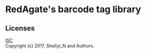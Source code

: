 # RedAgate's barcode tag library


## Licenses
[ISC](https://github.com/shellyln/red-agate/blob/master/LICENSE.md)  
Copyright (c) 2017, Shellyl_N and Authors.

